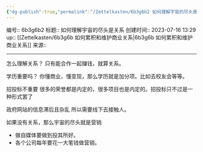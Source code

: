 ```yaml
---
{"dg-publish":true,"permalink":"/Zettelkasten/6b3g6b2 如何理解宇宙的尽头是关系/","dgPassFrontmatter":true}
---
```


编号:: 6b3g6b2
标题:: 如何理解宇宙的尽头是关系
创建时间:: 2023-07-16 13:29
up:: [[Zettelkasten/6b3g6b 如何累积和维护商业关系\|6b3g6b 如何累积和维护商业关系]]
来源:: 

---
怎么理解关系？
只有能合作一起赚钱，就算关系。

学历重要吗？
你懂商业，懂变现，那么学历就是加分项。比如去校友会等等。

招投标不重要
很多的荣誉都是内定的，很多项目也是内定的。招投标只不过是一种形式罢了

政府网站的信息滞后且杂乱
所以需要线下去接触人。

如果没有关系，那么宇宙的尽头就是营销
- 做自媒体要做到投其所好。
- 各个公司每年要花一大笔钱做营销。
